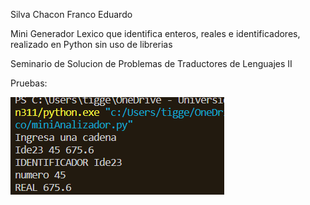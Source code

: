 Silva Chacon Franco Eduardo

Mini Generador Lexico que identifica enteros, reales e identificadores, realizado en Python sin uso de librerias

Seminario de Solucion de Problemas de Traductores de Lenguajes II

Pruebas:

![Cadena](https://github.com/franco-e-s-c/Sem-Traductores2/blob/294e299c62933e90d725041d951d8de15105bf25/MiniGeneradorLexico/imagenes/1.1.png)
